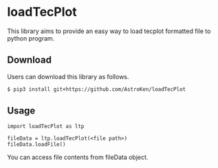# loadTecPlot

This library aims to provide an easy way to load tecplot formatted file to python program.

## Download
Users can download this library as follows.
``` zsh
$ pip3 install git+https://github.com/AstroKen/loadTecPlot
```

## Usage

``` Python3
import loadTecPlot as ltp

fileData = ltp.loadTecPlot(<file path>)
fileData.loadFile()
```

You can access file contents from fileData object.
